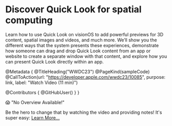 # Discover Quick Look for spatial computing

Learn how to use Quick Look on visionOS to add powerful previews for 3D content, spatial images and videos, and much more. We’ll show you the different ways that the system presents these experiences, demonstrate how someone can drag and drop Quick Look content from an app or website to create a separate window with that content, and explore how you can present Quick Look directly within an app.

@Metadata {
   @TitleHeading("WWDC23")
   @PageKind(sampleCode)
   @CallToAction(url: "https://developer.apple.com/wwdc23/10085", purpose: link, label: "Watch Video (11 min)")

   @Contributors {
      @GitHubUser(<replace this with your GitHub handle>)
   }
}

😱 "No Overview Available!"

Be the hero to change that by watching the video and providing notes! It's super easy:
 [Learn More…](https://wwdcnotes.com/documentation/wwdcnotes/contributing)
